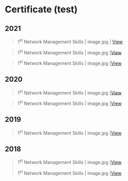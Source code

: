 # Certificate (test)

## 2021

> 1<sup>st</sup> Network Management Skills | image.jpg | [View]()

> 1<sup>st</sup> Network Management Skills | image.jpg |[View]()

> 1<sup>st</sup> Network Management Skills | image.jpg |[View]()

## 2020

> 1<sup>st</sup> Network Management Skills | image.jpg |[View]()

> 1<sup>st</sup> Network Management Skills | image.jpg |[View]()

## 2019

> 1<sup>st</sup> Network Management Skills | image.jpg |[View]()

## 2018

> 1<sup>st</sup> Network Management Skills | image.jpg |[View]()
> 
> 1<sup>st</sup> Network Management Skills | image.jpg |[View]()
